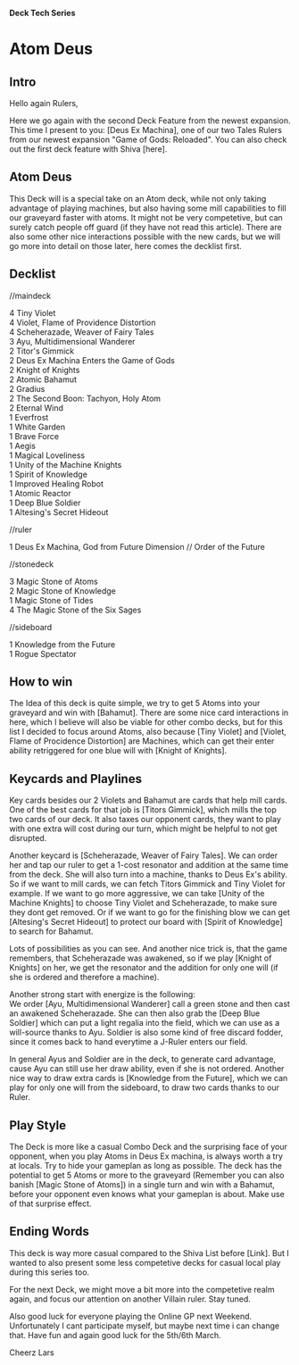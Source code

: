 **Deck Tech Series**

# Atom Deus

## Intro
Hello again Rulers,
 
Here we go again with the second Deck Feature from the newest expansion.
This time I present to you: [Deus Ex Machina], one of our two Tales Rulers from our newest expansion 
"Game of Gods: Reloaded". You can also check out the first deck feature with Shiva [here].

## Atom Deus
This Deck will is a special take on an Atom deck, while not only taking advantage of playing machines,
but also having some mill capabilities to fill our graveyard faster with atoms. 
It might not be very competetive, but can surely catch people off guard 
(if they have not read this article). There are also some other nice interactions possible with the new 
cards, but we will go more into detail on those later, here comes the decklist first.

## Decklist	
//maindeck

4 Tiny Violet<br />
4 Violet, Flame of Providence Distortion<br />
4 Scheherazade, Weaver of Fairy Tales<br />
3 Ayu, Multidimensional Wanderer<br />
2 Titor's Gimmick<br />
2 Deus Ex Machina Enters the Game of Gods<br />
2 Knight of Knights<br />
2 Atomic Bahamut<br />
2 Gradius<br />
2 The Second Boon: Tachyon, Holy Atom<br />
2 Eternal Wind<br />
1 Everfrost<br />
1 White Garden<br />
1 Brave Force<br />
1 Aegis<br />
1 Magical Loveliness<br />
1 Unity of the Machine Knights<br />
1 Spirit of Knowledge<br />
1 Improved Healing Robot<br />
1 Atomic Reactor<br />
1 Deep Blue Soldier<br />
1 Altesing's Secret Hideout<br />


//ruler

1 Deus Ex Machina, God from Future Dimension // Order of the Future<br />


//stonedeck

3 Magic Stone of Atoms<br />
2 Magic Stone of Knowledge<br />
1 Magic Stone of Tides<br />
4 The Magic Stone of the Six Sages<br />


//sideboard

1 Knowledge from the Future<br />
1 Rogue Spectator<br />

## How to win	
The Idea of this deck is quite simple, we try to get 5 Atoms into your graveyard and win with [Bahamut]. 
There are some nice card interactions in here, which I believe will also be viable for other combo decks, 
but for this list I decided to focus around Atoms, also because [Tiny Violet] and 
[Violet, Flame of Procidence Distortion] are Machines, which can get their enter ability retriggered for
one blue will with [Knight of Knights].

## Keycards and Playlines	
Key cards besides our 2 Violets and Bahamut are cards that help mill cards. One of the best cards for that
job is [Titors Gimmick], which mills the top two cards of our deck. It also taxes our opponent cards,
they want to play with one extra will cost during our turn, which might be helpful to not get disrupted.

Another keycard is [Scheherazade, Weaver of Fairy Tales]. We can order her and tap our ruler to get 
a 1-cost resonator and addition at the same time from the deck. She will also turn into a machine,
thanks to Deus Ex's ability. So if we want to mill cards, we can fetch Titors Gimmick and Tiny Violet for
example. If we want to go more aggressive, we can take [Unity of the Machine Knights] to choose
Tiny Violet and Scheherazade, to make sure they dont get removed. Or if we want to go for the finishing
blow we can get [Altesing's Secret Hideout] to protect our board with [Spirit of Knowledge] to search
for Bahamut.

Lots of possibilities as you can see. And another nice trick is, that the game remembers,
that Scheherazade was awakened, so if we play [Knight of Knights] on her, we get the resonator and the
addition for only one will (if she is ordered and therefore a machine).

Another strong start with energize is the following: <br />
We order [Ayu, Multidimensional Wanderer] call a green stone and then cast an awakened Scheherazade.
She can then also grab the [Deep Blue Soldier] which can put a light regalia into the field, which we 
can use as a will-source thanks to Ayu. Soldier is also some kind of free discard fodder,
since it comes back to hand everytime a J-Ruler enters our field. 

In general Ayus and Soldier are in the deck, to generate card advantage, cause Ayu can still use her 
draw ability, even if she is not ordered. Another nice way to draw extra cards is
[Knowledge from the Future], which we can play for only one will from the sideboard, to draw
two cards thanks to our Ruler.


## Play Style
The Deck is more like a casual Combo Deck and the surprising face of your opponent, when you play Atoms
in Deus Ex machina, is always worth a try at locals. Try to hide your gameplan as long as possible.
The deck has the potential to get 5 Atoms or more to the graveyard (Remember you can also banish 
[Magic Stone of Atoms]) in a single turn and win with a Bahamut,
before your opponent even knows what your gameplan is about. Make use of that surprise effect.

## Ending Words
This deck is way more casual compared to the Shiva List before [Link]. But I wanted to also
present some less competetive decks for casual local play during this series too.

For the next Deck, we might move a bit more into the competetive realm again, and focus our attention
on another Villain ruler. Stay tuned.

Also good luck for everyone playing the Online GP next Weekend. Unfortunately I cant participate myself,
but maybe next time i can change that. Have fun and again good luck for the 5th/6th March.



Cheerz
Lars

